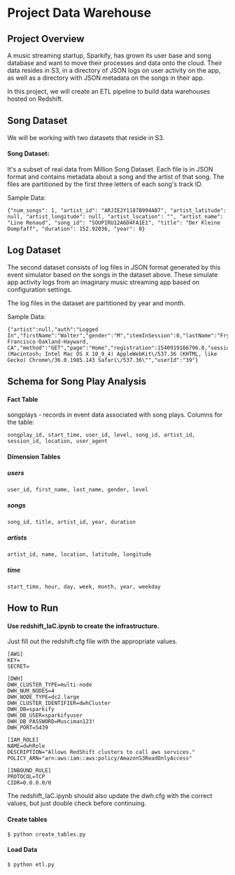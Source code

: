 # Project Data Warehouse
## Project Overview

A music streaming startup, Sparkify, has grown its user base and song database and want to move their processes and data onto the cloud. Their data resides in S3, in a directory of JSON logs on user activity on the app, as well as a directory with JSON metadata on the songs in their app.

In this project, we will create an ETL pipeline to build data warehouses hosted on Redshift. 

## Song Dataset 
We will be working with two datasets that reside in S3. 

#### Song Dataset: 
It's a subset of real data from Million Song Dataset. Each file is in JSON format and contains metadata about a song and the artist of that song. The files are partitioned by the first three letters of each song's track ID.

Sample Data:
```
{"num_songs": 1, "artist_id": "ARJIE2Y1187B994AB7", "artist_latitude": null, "artist_longitude": null, "artist_location": "", "artist_name": "Line Renaud", "song_id": "SOUPIRU12A6D4FA1E1", "title": "Der Kleine Dompfaff", "duration": 152.92036, "year": 0}
```

## Log Dataset
The second dataset consists of log files in JSON format generated by this event simulator based on the songs in the dataset above. These simulate app activity logs from an imaginary music streaming app based on configuration settings.

The log files in the dataset are partitioned by year and month. 

Sample Data: 

    {"artist":null,"auth":"Logged In","firstName":"Walter","gender":"M","itemInSession":0,"lastName":"Frye","length":null,"level":"free","location":"San Francisco-Oakland-Hayward, CA","method":"GET","page":"Home","registration":1540919166796.0,"sessionId":38,"song":null,"status":200,"ts":1541105830796,"userAgent":"\"Mozilla\/5.0 (Macintosh; Intel Mac OS X 10_9_4) AppleWebKit\/537.36 (KHTML, like Gecko) Chrome\/36.0.1985.143 Safari\/537.36\"","userId":"39"}


## Schema for Song Play Analysis

#### Fact Table
songplays - records in event data associated with song plays. Columns for the table:

    songplay_id, start_time, user_id, level, song_id, artist_id, session_id, location, user_agent

#### Dimension Tables 
##### users

    user_id, first_name, last_name, gender, level
##### songs

    song_id, title, artist_id, year, duration

##### artists

    artist_id, name, location, latitude, longitude

##### time

    start_time, hour, day, week, month, year, weekday


## How to Run
#### Use redshift_IaC.ipynb to create the infrastructure.
Just fill out the redshift.cfg file with the appropriate values.

```
[AWS]
KEY=
SECRET=

[DWH]
DWH_CLUSTER_TYPE=multi-node
DWH_NUM_NODES=4
DWH_NODE_TYPE=dc2.large
DWH_CLUSTER_IDENTIFIER=dwhCluster
DWH_DB=sparkify
DWH_DB_USER=sparkifyuser
DWH_DB_PASSWORD=Musciman123!
DWH_PORT=5439

[IAM_ROLE]
NAME=dwhRole
DESCRIPTION="Allows RedShift clusters to call aws services."
POLICY_ARN="arn:aws:iam::aws:policy/AmazonS3ReadOnlyAccess"

[INBOUND_RULE]
PROTOCOL=TCP
CIDR=0.0.0.0/0
```

The redshift_IaC.ipynb should also update the dwh.cfg with the correct values, but just double check before continuing.

#### Create tables

    $ python create_tables.py

#### Load Data

    $ python etl.py

